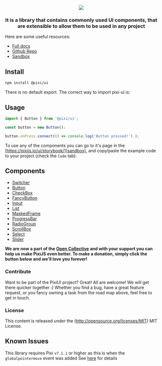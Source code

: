 <div align="center">
    <h1><img src="https://user-images.githubusercontent.com/11766115/228632186-ea0caf7d-f829-4b38-b005-bc9141b0190b.png" />
</h1>
    <h3>It is a library that contains commonly used UI components, that are extensible to allow them to be used in any project</h3>
</div>

Here are some useful resources:

-   [Full docs](https://pixijs.io/ui/)
-   [Github Repo](https://github.com/pixijs/ui)
-   [Sandbox](https://pixijs.io/ui/storybook/)

## Install

```sh
npm install @pixi/ui
```

There is no default export. The correct way to import pixi-ui is:

## Usage
```js
import { Button } from '@pixi/ui';

const button = new Button();

button.onPress.connect(() => console.log('Button pressed!') );
```

To use any of the components you can go to it's page in the [https://pixijs.io/ui/storybook/](sandbox),
and copy/paste the example code to your project (check the `Code` tab):

## Components

-  [Switcher](https://pixijs.io/ui/storybook/?path=/story/components-switcher-sprites--sprites)
-  [Button](https://pixijs.io/ui/storybook/?path=/story/components-button-button-container-sprite--button-container-sprite)
-  [CheckBox](https://pixijs.io/ui/storybook/?path=/story/components-checkbox-use-graphics--use-graphics)
-  [FancyButton](https://pixijs.io/ui/storybook/?path=/story/components-fancybutton-using-sprite-and-bitmaptext--using-sprite-and-bitmap-text)
-  [Input](https://pixijs.io/ui/storybook/?path=/story/components-input-use-graphics--use-graphics)
-  [List](https://pixijs.io/ui/storybook/?path=/story/components-list-use-graphics--use-graphics)
-  [MaskedFrame](https://pixijs.io/ui/storybook/?path=/story/components-maskedframe-use-graphics--use-graphics)
-  [ProgressBar](https://pixijs.io/ui/storybook/?path=/story/components-progressbar-circular--circular)
-  [RadioGroup](https://pixijs.io/ui/storybook/?path=/story/components-radiogroup-use-graphics--use-graphics)
-  [ScrollBox](https://pixijs.io/ui/storybook/?path=/story/components-scrollbox-use-graphics--use-graphics)
-  [Select](https://pixijs.io/ui/storybook/?path=/story/components-select-use-graphics--use-graphics)
-  [Slider](https://pixijs.io/ui/storybook/?path=/story/components-slider-graphics--double)

**We are now a part of the [Open Collective](https://opencollective.com/pixijs) and with your support you can help us make PixiJS even better. To make a donation, simply click the button below and we'll love you forever!**

### Contribute ###

Want to be part of the PixiUI project? Great! All are welcome! We will get there quicker
together :) Whether you find a bug, have a great feature request, or you fancy owning a task
from the road map above, feel free to get in touch.

### License ###

This content is released under the (http://opensource.org/licenses/MIT) MIT License.

## Known Issues

This library requires Pixi `v7.1.1` or higher as this is when the `globalpointermove` event was added
See [here](https://github.com/pixijs/pixijs/pull/9067) for details
